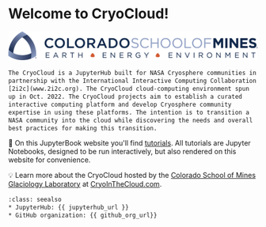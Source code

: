 <!--# Welcome to {{CryoCloud}}!-->
# Welcome to CryoCloud!

![banner](img/MinesLogos/banner_white.png)


```{note}
The CryoCloud is a JupyterHub built for NASA Cryosphere communities in partnership with the International Interactive Computing Collaboration [2i2c](www.2i2c.org). The CryoCloud cloud-computing environment spun up in Oct. 2022. The CryoCloud projects aim to establish a curated interactive computing platform and develop Cryosphere community expertise in using these platforms. The intention is to transition a NASA community into the cloud while discovering the needs and overall best practices for making this transition. 
```

📖 On this JupyterBook website you'll find [tutorials](tutorials/index). All tutorials are Jupyter Notebooks, designed to be run interactively, but also rendered on this website for convenience.

💡 Learn more about the CryoCloud hosted by the [Colorado School of Mines Glaciology Laboratory](https://glaciology.mines.edu/) at [CryoInTheCloud.com](cryointhecloud.com).

<!--For the recommended citation for the content on this website see our Zenodo record:
[![DOI](https://zenodo.org/badge/452775913.svg)](https://zenodo.org/badge/latestdoi/452775913)-->

```{admonition} Quick links for the event
:class: seealso
* JupyterHub: {{ jupyterhub_url }}
* GitHub organization: {{ github_org_url}}
```
